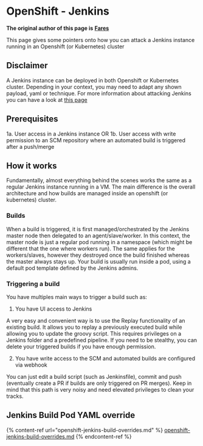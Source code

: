 # OpenShift - Jenkins

**The original author of this page is** [**Fares**](https://www.linkedin.com/in/fares-siala/)

This page gives some pointers onto how you can attack a Jenkins instance running in an Openshift (or Kubernetes) cluster

## Disclaimer

A Jenkins instance can be deployed in both Openshift or Kubernetes cluster. Depending in your context, you may need to adapt any shown payload, yaml or technique. For more information about attacking Jenkins you can have a look at [this page](../../../pentesting-ci-cd/jenkins-security/)

## Prerequisites

1a. User access in a Jenkins instance OR 1b. User access with write permission to an SCM repository where an automated build is triggered after a push/merge

## How it works

Fundamentally, almost everything behind the scenes works the same as a regular Jenkins instance running in a VM. The main difference is the overall architecture and how builds are managed inside an openshift (or kubernetes) cluster.

### Builds

When a build is triggered, it is first managed/orchestrated by the Jenkins master node then delegated to an agent/slave/worker. In this context, the master node is just a regular pod running in a namespace (which might be different that the one where workers run). The same applies for the workers/slaves, however they destroyed once the build finished whereas the master always stays up. Your build is usually run inside a pod, using a default pod template defined by the Jenkins admins.

### Triggering a build

You have multiples main ways to trigger a build such as:

1. You have UI access to Jenkins

A very easy and convenient way is to use the Replay functionality of an existing build. It allows you to replay a previously executed build while allowing you to update the groovy script. This requires privileges on a Jenkins folder and a predefined pipeline. If you need to be stealthy, you can delete your triggered builds if you have enough permission.

2. You have write access to the SCM and automated builds are configured via webhook

You can just edit a build script (such as Jenkinsfile), commit and push (eventually create a PR if builds are only triggered on PR merges). Keep in mind that this path is very noisy and need elevated privileges to clean your tracks.

## Jenkins Build Pod YAML override

{% content-ref url="openshift-jenkins-build-overrides.md" %}
[openshift-jenkins-build-overrides.md](openshift-jenkins-build-overrides.md)
{% endcontent-ref %}
